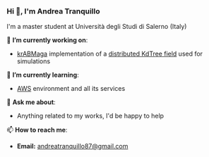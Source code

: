 ### Hi 👋, I'm Andrea Tranquillo
I'm a master student at Università degli Studi di Salerno (Italy)


🔭 **I’m currently working on**:
- [krABMaga](https://github.com/krABMaga/krABMaga) implementation of a [distributed KdTree field](https://github.com/krABMaga/krABMaga/tree/kdt) used for simulations

🌱 **I’m currently learning**:
- [AWS](https://aws.amazon.com/) environment and all its services

💬 **Ask me about**: 
- Anything related to my works, I'd be happy to help

📫 **How to reach me**: 
- **Email:** andreatranquillo87@gmail.com


